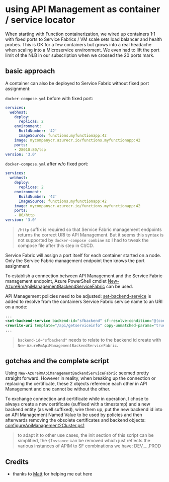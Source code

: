 # using API Management as container / service locator

When starting with Function containerization, we wired up containers 1:1 with fixed ports to Service Fabrics / VM scale sets load balancer and health probes. This is OK for a few containers but grows into a real headache when scaling into a Microservice environment. We even had to lift the port limit of the NLB in our subscription when we crossed the 20 ports mark.

## basic approach

A container can also be deployed to Service Fabric without fixed port assignment:

```docker-compose.yml``` before with fixed port:

```yml
services:
  webhost:
    deploy:
      replicas: 2
    environment:
      BuildNumber: '42'
      ImageSource: functions.myfunctionapp:42
    image: mycompanycr.azurecr.io/functions.myfunctionapp:42
    ports:
    - 28010:80/tcp
version: '3.0'
```

```docker-compose.yml``` after w/o fixed port:

```yml
services:
  webhost:
    deploy:
      replicas: 2
    environment:
      BuildNumber: '42'
      ImageSource: functions.myfunctionapp:42
    image: mycompanycr.azurecr.io/functions.myfunctionapp:42
    ports:
    - 80/http
version: '3.0'
```

> ```/http``` suffix is required so that Service Fabric management endpoints returns the correct URI to API Management. But it seems this syntax is not supported by ```docker-compose combine``` so I had to tweak the compose file after this step in CI/CD.

Service Fabric will assign a port itself for each container started on a node. Only the Service Fabric management endpoint then knows the port assignment.

To establish a connection between API Management and the Service Fabric management endpoint, Azure PowerShell cmdlet [New-AzureRmApiManagementBackendServiceFabric](https://docs.microsoft.com/en-us/powershell/module/azurerm.apimanagement/new-azurermapimanagementbackendservicefabric) can be used.

 API Management policies need to be adjusted: [set-backend-service](https://docs.microsoft.com/en-us/azure/api-management/api-management-transformation-policies#SetBackendService) is added to resolve from the containers Service Fabric service name to an URI on a node:

```xml
...
<set-backend-service backend-id="sfbackend" sf-resolve-condition="@(context.LastError?.Reason == "BackendConnectionFailure")" sf-service-instance-name="fabric:/Functions-MyFunctionApp/webhost" />
<rewrite-uri template="/api/getserviceinfo" copy-unmatched-params="true" />
...
```

> ```backend-id="sfbackend"``` needs to relate to the backend id create with ```New-AzureRmApiManagementBackendServiceFabric```.

## gotchas and the complete script

Using ```New-AzureRmApiManagementBackendServiceFabric``` seemed pretty straight forward. However in reality, when breaking up the connection or replacing the certificate, these 2 objects reference each other in API Management and one cannot be without the other.

To exchange connection and certificate while in operation, I chose to always create a new certificate (suffixed with a timestamp) and a new backend entity (as well suffixed), wire them up, put the new backend id into an API Management Named Value to be used by policies and then afterwards removing the obsolete certificates and backend objects: [configureApiManagement2Cluster.ps1](./configureApiManagement2Cluster.PS1)

> to adapt it to other use cases, the init section of this script can be simplified, the ```$Instance``` can be removed which just reflects the various instances of APIM to SF combinations we have: DEV,...,PROD

## Credits

- thanks to [Matt](https://twitter.com/MattSnider) for helping me out here
